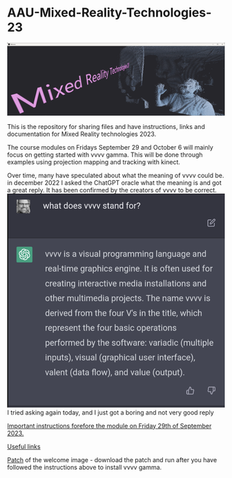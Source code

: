 # AAU-Mixed-Reality-Technologies-23
![Alt text](/img/Hello.png)

This is the repository for sharing files and have instructions, links and documentation for Mixed Reality technologies 2023.

The course modules on Fridays September 29 and October 6 will mainly focus on getting started with vvvv gamma. This will be done through examples using projection mapping and tracking with kinect.

Over time, many have speculated about what the meaning of vvvv could be. in december 2022 I asked the ChatGPT oracle what the meaning is and got a great reply. It has been confirmed by the creators of vvvv to be correct.
![Alt text](/img/vvvvMeaning.png)
I tried asking again today, and I just got a boring and not very good reply


[Important instructions forefore the module on Friday 29th of September 2023.](/docs/BeforeTheWorkshop.md)

[Useful links](/docs/UsefulLinks.md)

[Patch](/patches/Welcome.vl) of the welcome image - download the patch and run after you have followed the instructions above to install vvvv gamma.